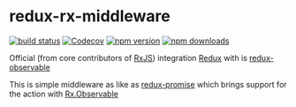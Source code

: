 # redux-rx-middleware

[![build status](https://img.shields.io/travis/AndreyUtka/redux-rx-middleware/master.svg?style=flat-square)](https://travis-ci.org/AndreyUtka/redux-rx-middleware)
[![Codecov](https://img.shields.io/codecov/c/github/AndreyUtka/redux-rx-middleware.svg?style=flat-square)](https://codecov.io/gh/AndreyUtka/redux-rx-middleware)
[![npm version](https://img.shields.io/npm/v/redux-rx-middleware.svg?style=flat-square)](https://www.npmjs.com/package/redux-rx-middleware)
[![npm downloads](https://img.shields.io/npm/dm/redux-rx-middleware.svg?style=flat-square)](https://www.npmjs.com/package/redux-rx-middleware)

Official (from core contributors of [RxJS](http://reactivex.io/rxjs/)) integration [Redux](https://redux.js.org/) with  is [redux-observable](https://redux-observable.js.org)

This is simple middleware as like as [redux-promise](https://github.com/redux-utilities/redux-promise) which brings support for the action with [Rx.Observable](http://reactivex.io/rxjs/class/es6/Observable.js~Observable.html)


